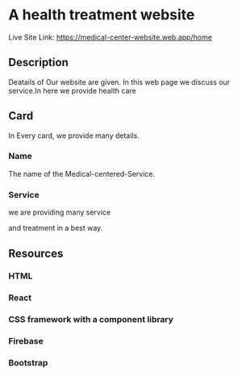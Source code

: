 # A health treatment website

Live Site Link: https://medical-center-website.web.app/home

## Description

Deatails of Our website are given. In this web page we discuss our service.In here we provide health care

## Card

In Every card, we provide many  details.

### Name

The name of the Medical-centered-Service.

### Service
we are providing many service

and treatment in a best way.




## Resources

### HTML

### React

### CSS framework with a component library

### Firebase

### Bootstrap